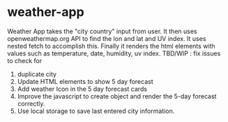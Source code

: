 # weather-app

Weather App takes the "city country" input from user. It then uses openweathermap.org API to find the lon and lat and UV index. It uses nested fetch to accomplish this. Finally it renders the html elements with values such as temperature, date, humidity, uv index.
TBD/WIP : fix issues to check for 
1. duplicate city
2. Update HTML elements to show 5 day forecast
3. Add weather Icon in the 5 day forecast cards
4. Improve the javascript to create object and render the 5-day forecast correctly.
5. Use local storage to save last entered city information.
